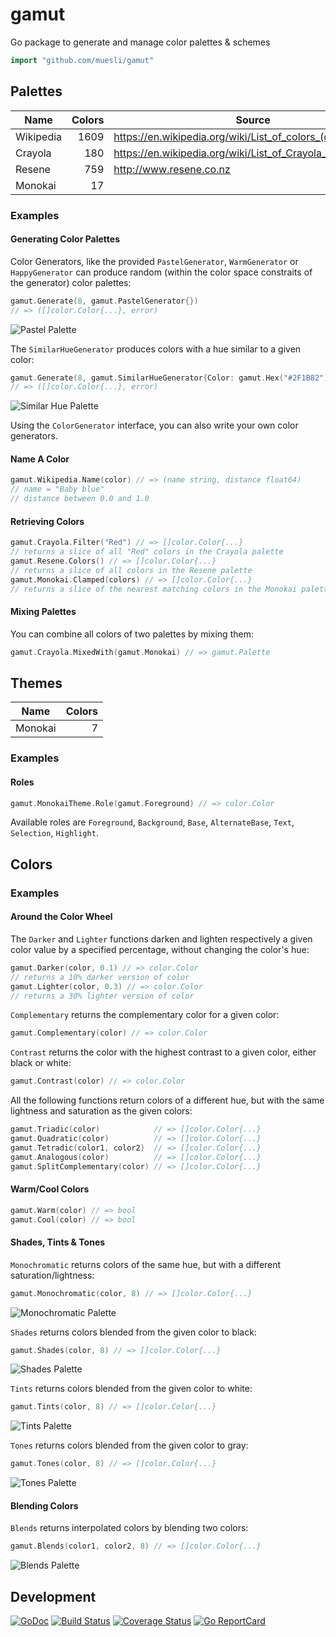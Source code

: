 # gamut

Go package to generate and manage color palettes & schemes

```go
import "github.com/muesli/gamut"
```

## Palettes

| Name      | Colors | Source                                                      |
| --------- | ------:| ----------------------------------------------------------- |
| Wikipedia |   1609 | https://en.wikipedia.org/wiki/List_of_colors_(compact)      |
| Crayola   |    180 | https://en.wikipedia.org/wiki/List_of_Crayola_crayon_colors |
| Resene    |    759 | http://www.resene.co.nz                                     |
| Monokai   |     17 |                                                             |

### Examples

#### Generating Color Palettes

Color Generators, like the provided `PastelGenerator`, `WarmGenerator` or
`HappyGenerator` can produce random (within the color space constraits of the
generator) color palettes:

```go
gamut.Generate(8, gamut.PastelGenerator{})
// => ([]color.Color{...}, error)
```

![Pastel Palette](https://github.com/muesli/gamut/blob/master/docs/palette_pastel.png)

The `SimilarHueGenerator` produces colors with a hue similar to a given color:

```go
gamut.Generate(8, gamut.SimilarHueGenerator{Color: gamut.Hex("#2F1B82")})
// => ([]color.Color{...}, error)
```

![Similar Hue Palette](https://github.com/muesli/gamut/blob/master/docs/palette_similarhue.png)

Using the `ColorGenerator` interface, you can also write your own color generators.

#### Name A Color

```go
gamut.Wikipedia.Name(color) // => (name string, distance float64)
// name = "Baby blue"
// distance between 0.0 and 1.0
```

#### Retrieving Colors

```go
gamut.Crayola.Filter("Red") // => []color.Color{...}
// returns a slice of all "Red" colors in the Crayola palette
gamut.Resene.Colors() // => []color.Color{...}
// returns a slice of all colors in the Resene palette
gamut.Monokai.Clamped(colors) // => []color.Color{...}
// returns a slice of the nearest matching colors in the Monokai palette
```

#### Mixing Palettes

You can combine all colors of two palettes by mixing them:

```go
gamut.Crayola.MixedWith(gamut.Monokai) // => gamut.Palette
```

## Themes

| Name    | Colors |
| ------- | ------:|
| Monokai |      7 |

### Examples

#### Roles

```go
gamut.MonokaiTheme.Role(gamut.Foreground) // => color.Color
```

Available roles are `Foreground`, `Background`, `Base`, `AlternateBase`, `Text`,
`Selection`, `Highlight`.

## Colors

### Examples

#### Around the Color Wheel

The `Darker` and `Lighter` functions darken and lighten respectively a given
color value by a specified percentage, without changing the color's hue:

```go
gamut.Darker(color, 0.1) // => color.Color
// returns a 10% darker version of color
gamut.Lighter(color, 0.3) // => color.Color
// returns a 30% lighter version of color
```

`Complementary` returns the complementary color for a given color:

```go
gamut.Complementary(color) // => color.Color
```

`Contrast` returns the color with the highest contrast to a given color, either
black or white:

```go
gamut.Contrast(color) // => color.Color
```

All the following functions return colors of a different hue, but with the same
lightness and saturation as the given colors:

```go
gamut.Triadic(color)            // => []color.Color{...}
gamut.Quadratic(color)          // => []color.Color{...}
gamut.Tetradic(color1, color2)  // => []color.Color{...}
gamut.Analogous(color)          // => []color.Color{...}
gamut.SplitComplementary(color) // => []color.Color{...}
```

#### Warm/Cool Colors

```go
gamut.Warm(color) // => bool
gamut.Cool(color) // => bool
```

#### Shades, Tints & Tones

`Monochromatic` returns colors of the same hue, but with a different
saturation/lightness:

```go
gamut.Monochromatic(color, 8) // => []color.Color{...}
```

![Monochromatic Palette](https://github.com/muesli/gamut/blob/master/docs/palette_monochromatic.png)

`Shades` returns colors blended from the given color to black:

```go
gamut.Shades(color, 8) // => []color.Color{...}
```

![Shades Palette](https://github.com/muesli/gamut/blob/master/docs/palette_shades.png)

`Tints` returns colors blended from the given color to white:

```go
gamut.Tints(color, 8) // => []color.Color{...}
```

![Tints Palette](https://github.com/muesli/gamut/blob/master/docs/palette_tints.png)

`Tones` returns colors blended from the given color to gray:

```go
gamut.Tones(color, 8) // => []color.Color{...}
```

![Tones Palette](https://github.com/muesli/gamut/blob/master/docs/palette_tones.png)

#### Blending Colors

`Blends` returns interpolated colors by blending two colors:

```go
gamut.Blends(color1, color2, 8) // => []color.Color{...}
```

![Blends Palette](https://github.com/muesli/gamut/blob/master/docs/palette_blends.png)

## Development

[![GoDoc](https://godoc.org/github.com/golang/gddo?status.svg)](https://godoc.org/github.com/muesli/gamut)
[![Build Status](https://travis-ci.org/muesli/gamut.svg?branch=master)](https://travis-ci.org/muesli/gamut)
[![Coverage Status](https://coveralls.io/repos/github/muesli/gamut/badge.svg?branch=master)](https://coveralls.io/github/muesli/gamut?branch=master)
[![Go ReportCard](http://goreportcard.com/badge/muesli/gamut)](http://goreportcard.com/report/muesli/gamut)
